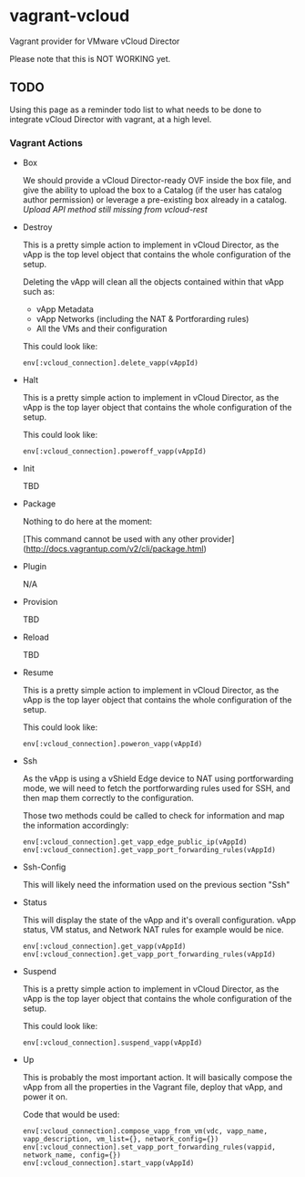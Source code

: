 # vagrant-vcloud #

Vagrant provider for VMware vCloud Director

Please note that this is NOT WORKING yet.

## TODO ##

Using this page as a reminder todo list to what needs to be done to integrate
vCloud Director with vagrant, at a high level.

### Vagrant Actions ###

*   Box

    We should provide a vCloud Director-ready OVF inside the box file, and give the ability to upload the box to a Catalog (if the user has catalog author permission) or leverage a pre-existing box already in a catalog.
    *Upload API method still missing from vcloud-rest*

*   Destroy
    
    This is a pretty simple action to implement in vCloud Director, as the vApp 
    is the top level object that contains the whole configuration of the setup.

    Deleting the vApp will clean all the objects contained within that vApp
    such as:
    *   vApp Metadata
    *   vApp Networks (including the NAT & Portforarding rules)
    *   All the VMs and their configuration

    This could look like:

    `env[:vcloud_connection].delete_vapp(vAppId)`


*   Halt

    This is a pretty simple action to implement in vCloud Director, as the vApp
    is the top layer object that contains the whole configuration of the setup.

    This could look like:

    `env[:vcloud_connection].poweroff_vapp(vAppId)`

*   Init
    
    TBD

*   Package

    Nothing to do here at the moment:

    [This command cannot be used with any other provider] (http://docs.vagrantup.com/v2/cli/package.html)

*   Plugin

    N/A

*   Provision

    TBD

*   Reload

    TBD

*   Resume

    This is a pretty simple action to implement in vCloud Director, as the vApp
    is the top layer object that contains the whole configuration of the setup.

    This could look like:

    `env[:vcloud_connection].poweron_vapp(vAppId)`

*   Ssh

    As the vApp is using a vShield Edge device to NAT using portforwarding mode,
    we will need to fetch the portforwarding rules used for SSH, and then map 
    them correctly to the configuration.

    Those two methods could be called to check for information and map the 
    information accordingly:

    `env[:vcloud_connection].get_vapp_edge_public_ip(vAppId)`
    `env[:vcloud_connection].get_vapp_port_forwarding_rules(vAppId)`


*   Ssh-Config

    This will likely need the information used on the previous section "Ssh"

*   Status

    This will display the state of the vApp and it's overall configuration.
    vApp status, VM status, and Network NAT rules for example would be nice.

    `env[:vcloud_connection].get_vapp(vAppId)`
    `env[:vcloud_connection].get_vapp_port_forwarding_rules(vAppId)`

*   Suspend

    This is a pretty simple action to implement in vCloud Director, as the vApp
    is the top layer object that contains the whole configuration of the setup.

    This could look like:

    `env[:vcloud_connection].suspend_vapp(vAppId)`

*   Up

    This is probably the most important action.
    It will basically compose the vApp from all the properties in the Vagrant 
    file, deploy that vApp, and power it on.

    Code that would be used:

    `env[:vcloud_connection].compose_vapp_from_vm(vdc, vapp_name, vapp_description, vm_list={}, network_config={})`
    `env[:vcloud_connection].set_vapp_port_forwarding_rules(vappid, network_name, config={})`     
    `env[:vcloud_connection].start_vapp(vAppId)`
